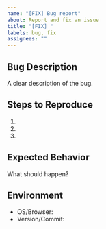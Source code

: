 ```yaml
---
name: "[FIX] Bug report"
about: Report and fix an issue
title: "[FIX] "
labels: bug, fix
assignees: ""
---
```


## Bug Description
A clear description of the bug.

## Steps to Reproduce
1. 
2. 
3. 

## Expected Behavior
What should happen?

## Environment
- OS/Browser:
- Version/Commit:
